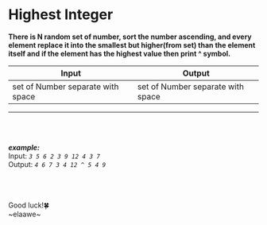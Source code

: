 
# Highest Integer

**There is N random set of number, sort the number ascending, and every element replace it into the smallest but higher(from set) than the element itself and if the element has the highest value then print ^ symbol.**

Input | Output 
--- | ---
set of Number separate with space | set of Number separate with space  


---
<br>
<br>

**_example:_**
<br>
Input: *`3 5 6 2 3 9 12 4 3 7`* 
<br>
Output: *`4 6 7 3 4 12 ^ 5 4 9`*


<br>
<br>
<br>
Good luck!🍀
<br>
~elaawe~